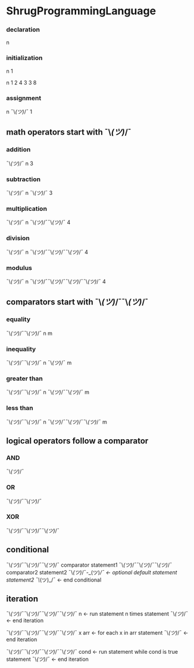 # ShrugProgrammingLanguage

### declaration

n

### initialization

n 1

n 1 2 4 3 3 8

### assignment

n ¯\\_(ツ)_/¯ 1

## math operators start with ¯\\_(ツ)_/¯

### addition

¯\\_(ツ)_/¯ n 3

### subtraction

¯\\_(ツ)_/¯ n ¯\\_(ツ)_/¯ 3

### multiplication

¯\\_(ツ)_/¯ n ¯\\_(ツ)_/¯¯\\_(ツ)_/¯ 4

### division

¯\\_(ツ)_/¯ n ¯\\_(ツ)_/¯¯\\_(ツ)_/¯¯\\_(ツ)_/¯ 4

### modulus

¯\\_(ツ)_/¯ n ¯\\_(ツ)_/¯¯\\_(ツ)_/¯¯\\_(ツ)_/¯¯\\_(ツ)_/¯ 4

## comparators start with ¯\\_(ツ)_/¯¯\\_(ツ)_/¯

### equality

¯\\_(ツ)_/¯¯\\_(ツ)_/¯ n m

### inequality

¯\\_(ツ)_/¯¯\\_(ツ)_/¯ n ¯\\_(ツ)_/¯ m

### greater than

¯\\_(ツ)_/¯¯\\_(ツ)_/¯ n ¯\\_(ツ)_/¯¯\\_(ツ)_/¯ m

### less than

¯\\_(ツ)_/¯¯\\_(ツ)_/¯ n ¯\\_(ツ)_/¯¯\\_(ツ)_/¯¯\\_(ツ)_/¯ m

## logical operators follow a comparator

### AND

¯\\_(ツ)_/¯

### OR

¯\\_(ツ)_/¯¯\\_(ツ)_/¯

### XOR

¯\\_(ツ)_/¯¯\\_(ツ)_/¯¯\\_(ツ)_/¯

## conditional

¯\\_(ツ)_/¯¯\\_(ツ)_/¯¯\\_(ツ)_/¯ comparator 
	statement1
¯\\_(ツ)_/¯¯\\_(ツ)_/¯¯\\_(ツ)_/¯ comparator2
	statement2
¯\\_(ツ)_/¯-\_(ツ)_/¯ <- optional default statement
	statement2
¯\\_(ツ)_/¯ <- end conditional

## iteration

¯\\_(ツ)_/¯¯\\_(ツ)_/¯¯\\_(ツ)_/¯¯\\_(ツ)_/¯ n <- run statement n times
	statement
¯\\_(ツ)_/¯ <- end iteration

¯\\_(ツ)_/¯¯\\_(ツ)_/¯¯\\_(ツ)_/¯¯\\_(ツ)_/¯ x arr <- for each x in arr
	statement
¯\\_(ツ)_/¯ <- end iteration

¯\\_(ツ)_/¯¯\\_(ツ)_/¯¯\\_(ツ)_/¯¯\\_(ツ)_/¯ cond <- run statement while cond is true
	statement
¯\\_(ツ)_/¯ <- end iteration

